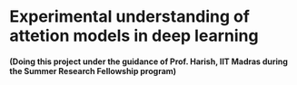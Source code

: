 # Experimental understanding of attetion models in deep learning
#### (Doing this project under the guidance of Prof. Harish, IIT Madras during the Summer Research Fellowship program)

